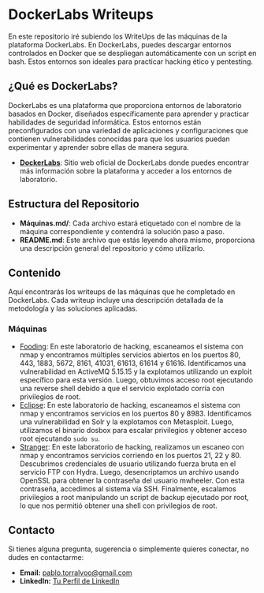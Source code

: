 # DockerLabs Writeups

En este repositorio iré subiendo los WriteUps de las máquinas de la plataforma DockerLabs. En DockerLabs, puedes descargar entornos controlados en Docker que se despliegan automáticamente con un script en bash. Estos entornos son ideales para practicar hacking ético y pentesting.

## ¿Qué es DockerLabs?

DockerLabs es una plataforma que proporciona entornos de laboratorio basados en Docker, diseñados específicamente para aprender y practicar habilidades de seguridad informática. Estos entornos están preconfigurados con una variedad de aplicaciones y configuraciones que contienen vulnerabilidades conocidas para que los usuarios puedan experimentar y aprender sobre ellas de manera segura.

- **[DockerLabs](https://dockerlabs.es/#/)**: Sitio web oficial de DockerLabs donde puedes encontrar más información sobre la plataforma y acceder a los entornos de laboratorio.

## Estructura del Repositorio

- **Máquinas.md/**: Cada archivo estará etiquetado con el nombre de la máquina correspondiente y contendrá la solución paso a paso.
- **README.md**: Este archivo que estás leyendo ahora mismo, proporciona una descripción general del repositorio y cómo utilizarlo.

## Contenido

Aquí encontrarás los writeups de las máquinas que he completado en DockerLabs. Cada writeup incluye una descripción detallada de la metodología y las soluciones aplicadas.

### Máquinas

- [Fooding](Fooding.md): En este laboratorio de hacking, escaneamos el sistema con nmap y encontramos múltiples servicios abiertos en los puertos 80, 443, 1883, 5672, 8161, 41031, 61613, 61614 y 61616. Identificamos una vulnerabilidad en ActiveMQ 5.15.15 y la explotamos utilizando un exploit específico para esta versión. Luego, obtuvimos acceso root ejecutando una reverse shell debido a que el servicio explotado corría con privilegios de root.
- [Eclipse](Eclipse.md): En este laboratorio de hacking, escaneamos el sistema con nmap y encontramos servicios en los puertos 80 y 8983. Identificamos una vulnerabilidad en Solr y la explotamos con Metasploit. Luego, utilizamos el binario dosbox para escalar privilegios y obtener acceso root ejecutando `sudo su`.
- [Stranger](Stranger.md): En este laboratorio de hacking, realizamos un escaneo con nmap y encontramos servicios corriendo en los puertos 21, 22 y 80. Descubrimos credenciales de usuario utilizando fuerza bruta en el servicio FTP con Hydra. Luego, desencriptamos un archivo usando OpenSSL para obtener la contraseña del usuario mwheeler. Con esta contraseña, accedimos al sistema vía SSH. Finalmente, escalamos privilegios a root manipulando un script de backup ejecutado por root, lo que nos permitió obtener una shell con privilegios de root.

## Contacto

Si tienes alguna pregunta, sugerencia o simplemente quieres conectar, no dudes en contactarme:

- **Email:** [pablo.torralvoo@gmail.com](mailto:tu-email@example.com)
- **LinkedIn:** [Tu Perfil de LinkedIn](https://www.linkedin.com/in/tu-perfil)
